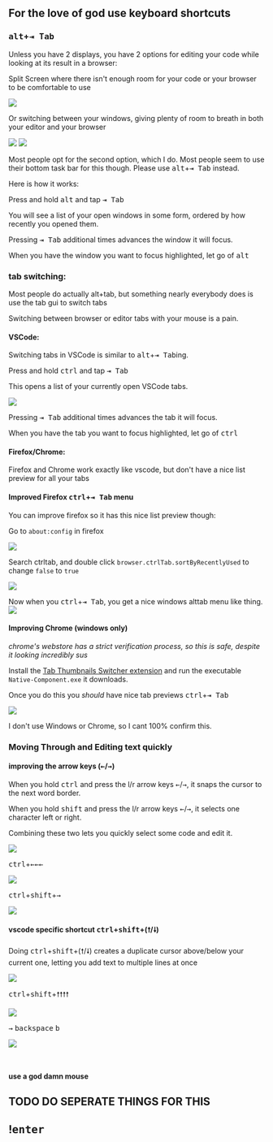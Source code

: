 
## For the love of god use keyboard shortcuts

### <kbd>alt</kbd>+<kbd>⇥ Tab</kbd>

Unless you have 2 displays, you have 2 options for editing your code while looking at its result in a browser:

Split Screen where there isn't enough room for your code or your browser to be comfortable to use

![](https://i.imgur.com/x18EP4m.png)

Or switching between your windows, giving plenty of room to breath in both your editor and your browser

![](https://i.imgur.com/THofgLW.png) ![](https://i.imgur.com/mweZ1LS.png)

Most people opt for the second option, which I do. Most people seem to use their bottom task bar for this though. Please use <kbd>alt</kbd>+<kbd>⇥ Tab</kbd> instead.

Here is how it works:

Press and hold <kbd>alt</kbd> and tap <kbd>⇥ Tab</kbd>

You will see a list of your open windows in some form, ordered by how recently you opened them.

Pressing <kbd>⇥ Tab</kbd> additional times advances the window it will focus.

When you have the window you want to focus highlighted, let go of <kbd>alt</kbd>

### tab switching:

Most people do actually alt+tab, but something nearly everybody does is use the tab gui to switch tabs

Switching between browser or editor tabs with your mouse is a pain.

#### VSCode:

Switching tabs in VSCode is similar to <kbd>alt</kbd>+<kbd>⇥ Tab</kbd>ing.

Press and hold <kbd>ctrl</kbd> and tap <kbd>⇥ Tab</kbd>

This opens a list of your currently open VSCode tabs. 

![](https://i.imgur.com/vxF18rH.png)

Pressing <kbd>⇥ Tab</kbd> additional times advances the tab it will focus.

When you have the tab you want to focus highlighted, let go of <kbd>ctrl</kbd>

#### Firefox/Chrome:

Firefox and Chrome work exactly like vscode, but don't have a nice list preview for all your tabs

#### Improved Firefox <kbd>ctrl</kbd>+<kbd>⇥ Tab</kbd> menu

You can improve firefox so it has this nice list preview though:

Go to `about:config` in firefox

![](https://i.imgur.com/U0HEOdH.png)

Search ctrltab, and double click `browser.ctrlTab.sortByRecentlyUsed` to change `false` to `true`

![](https://i.imgur.com/nlfUSjn.png)

Now when you <kbd>ctrl</kbd>+<kbd>⇥ Tab</kbd>, you get a nice windows alttab menu like thing.
![](https://i.imgur.com/QUcylEf.png)

#### Improving Chrome (windows only)

*chrome's webstore has a strict verification process, so this is safe, despite it looking incredibly sus*

Install the [Tab Thumbnails Switcher extension](https://chrome.google.com/webstore/detail/tab-thumbnails-switcher/jpaiaplhepeiilhiegfnknedhjepknng/) and run the executable `Native-Component.exe` it downloads.

Once you do this you *should* have nice tab previews <kbd>ctrl</kbd>+<kbd>⇥ Tab</kbd>

![](https://static1.makeuseofimages.com/wordpress/wp-content/uploads/2022/03/the-tab-thumbnail-switcher.jpg?q=50&fit=crop&w=1500&dpr=1.5)

I don't use Windows or Chrome, so I cant 100% confirm this.

### Moving Through and Editing text quickly

#### improving the arrow keys (<kbd>←</kbd>/<kbd>→</kbd>)

When you hold <kbd>ctrl</kbd> and press the l/r arrow keys <kbd>←</kbd>/<kbd>→</kbd>, it snaps the cursor to the next word border.

When you hold <kbd>shift</kbd> and press the l/r arrow keys <kbd>←</kbd>/<kbd>→</kbd>, it selects one character left or right.

Combining these two lets you quickly select some code and edit it.

![](https://i.imgur.com/1auVTCd.png)

<kbd>ctrl</kbd>+<kbd>←</kbd><kbd>←</kbd><kbd>←</kbd>
    
![](https://i.imgur.com/TlGrqnU.png)

<kbd>ctrl</kbd>+<kbd>shift</kbd>+<kbd>→</kbd>

![](https://i.imgur.com/eBDi0Kj.png)

#### vscode specific shortcut <kbd>ctrl</kbd>+<kbd>shift</kbd>+(<kbd>🠕</kbd>/<kbd>🠗</kbd>)

Doing <kbd>ctrl</kbd>+<kbd>shift</kbd>+(<kbd>🠕</kbd>/<kbd>🠗</kbd>) creates a duplicate cursor above/below your current one, letting you add text to multiple lines at once

![](https://i.imgur.com/X35J0SY.png)

<kbd>ctrl</kbd>+<kbd>shift</kbd>+<kbd>🠕</kbd><kbd>🠕</kbd><kbd>🠕</kbd><kbd>🠕</kbd>

![](https://i.imgur.com/nA7laQd.png)

<kbd>→</kbd> <kbd>backspace</kbd> <kbd>b</kbd>

![](https://i.imgur.com/uLgvCAc.png)

![]()

![]()

#### use a god damn mouse
## TODO DO SEPERATE THINGS FOR THIS
## !<kbd>enter</kbd>